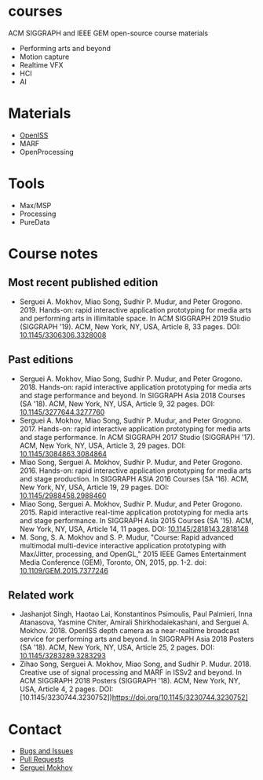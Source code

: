 # courses
ACM SIGGRAPH and IEEE GEM open-source course materials

* Performing arts and beyond
* Motion capture
* Realtime VFX
* HCI
* AI

# Materials

* [OpenISS](https://github.com/OpenISS/OpenISS)
* MARF
* OpenProcessing

# Tools

* Max/MSP
* Processing
* PureData

# Course notes

## Most recent published edition

* Serguei A. Mokhov, Miao Song, Sudhir P. Mudur, and Peter Grogono. 2019. Hands-on: rapid interactive application prototyping for media arts and performing arts in illimitable space. In ACM SIGGRAPH 2019 Studio (SIGGRAPH '19). ACM, New York, NY, USA, Article 8, 33 pages. DOI: [10.1145/3306306.3328008](https://doi.org/10.1145/3306306.3328008)

## Past editions

* Serguei A. Mokhov, Miao Song, Sudhir P. Mudur, and Peter Grogono. 2018. Hands-on: rapid interactive application prototyping for media arts and stage performance and beyond. In SIGGRAPH Asia 2018 Courses (SA '18). ACM, New York, NY, USA, Article 9, 32 pages. DOI: [10.1145/3277644.3277760](https://doi.org/10.1145/3277644.3277760)
* Serguei A. Mokhov, Miao Song, Sudhir P. Mudur, and Peter Grogono. 2017. Hands-on: rapid interactive application prototyping for media arts and stage performance. In ACM SIGGRAPH 2017 Studio (SIGGRAPH '17). ACM, New York, NY, USA, Article 3, 29 pages. DOI: [10.1145/3084863.3084864](https://doi.org/10.1145/3084863.3084864)
* Miao Song, Serguei A. Mokhov, Sudhir P. Mudur, and Peter Grogono. 2016. Hands-on: rapid interactive application prototyping for media arts and stage production. In SIGGRAPH ASIA 2016 Courses (SA '16). ACM, New York, NY, USA, Article 19, 29 pages. DOI: [10.1145/2988458.2988460](https://doi.org/10.1145/2988458.2988460)
* Miao Song, Serguei A. Mokhov, Sudhir P. Mudur, and Peter Grogono. 2015. Rapid interactive real-time application prototyping for media arts and stage performance. In SIGGRAPH Asia 2015 Courses (SA '15). ACM, New York, NY, USA, Article 14, 11 pages. DOI: [10.1145/2818143.2818148](https://doi.org/10.1145/2818143.2818148)
* M. Song, S. A. Mokhov and S. P. Mudur, "Course: Rapid advanced multimodal multi-device interactive application prototyping with Max/Jitter, processing, and OpenGL," 2015 IEEE Games Entertainment Media Conference (GEM), Toronto, ON, 2015, pp. 1-2.
doi: [10.1109/GEM.2015.7377246](https://doi.org/10.1109/GEM.2015.7377246)

## Related work

* Jashanjot Singh, Haotao Lai, Konstantinos Psimoulis, Paul Palmieri, Inna Atanasova, Yasmine Chiter, Amirali Shirkhodaiekashani, and Serguei A. Mokhov. 2018. OpenISS depth camera as a near-realtime broadcast service for performing arts and beyond. In SIGGRAPH Asia 2018 Posters (SA '18). ACM, New York, NY, USA, Article 25, 2 pages. DOI: [10.1145/3283289.3283293](https://doi.org/10.1145/3283289.3283293)
* Zihao Song, Serguei A. Mokhov, Miao Song, and Sudhir P. Mudur. 2018. Creative use of signal processing and MARF in ISSv2 and beyond. In ACM SIGGRAPH 2018 Posters (SIGGRAPH '18). ACM, New York, NY, USA, Article 4, 2 pages. DOI: [10.1145/3230744.3230752])https://doi.org/10.1145/3230744.3230752]

# Contact

* [Bugs and Issues](https://github.com/OpenISS/courses/issues)
* [Pull Requests](https://github.com/OpenISS/courses/pulls)
* [Serguei Mokhov](https://github.com/smokhov)
